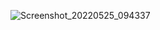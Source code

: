 
![Screenshot_20220525_094337](https://user-images.githubusercontent.com/32546351/170280820-0552ad62-ba63-4047-8e2d-6e224121b7ac.png)
